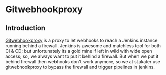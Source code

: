# Gitwebhookproxy

## Introduction

[Gitwebhookproxy](https://github.com/stakater/GitWebhookProxy) is a proxy to let webhooks to reach a Jenkins instance running behind a firewall. Jenkins is awesome and matchless tool for both CI & CD; but unfortunately its a gold mine if left in wild with wide open access; so, we always want to put it behind a firewall. But when we put it behind firewall then webhooks don't work anymore, so we at stakater use gitwebhookproxy to bypass the firewall and trigger pipelines in jenkins.